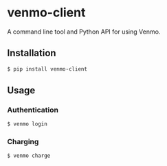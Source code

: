 # venmo-client

A command line tool and Python API for using Venmo.

## Installation

```bash
$ pip install venmo-client
```

## Usage

### Authentication
```bash
$ venmo login
```

### Charging
```bash
$ venmo charge
```
